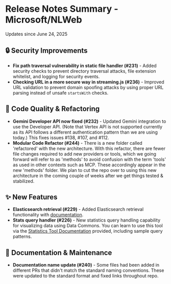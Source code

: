 # Release Notes Summary - Microsoft/NLWeb
Updates since June 24, 2025

## 🔒 Security Improvements
- **Fix path traversal vulnerability in static file handler (#231)** - Added security checks to prevent directory traversal attacks, file extension whitelist, and logging for security events.
- **Checking URL in a more secure way in streaming.js (#236)** - Improved URL validation to prevent domain spoofing attacks by using proper URL parsing instead of unsafe `startsWith` checks.

## 🔧 Code Quality & Refactoring
- **Gemini Developer API now fixed (#232)** - Updated Gemini integration to use the Developer API. (Note that Vertex API is not supported currently as its API follows a different authentication pattern than we are using today.)  This fixes issues #138, #107, and #112.
- **Modular Code Refactor (#244)** - There is a new folder called 'refactored' with the new architecture.  With this refactor, there are fewer file changes required to add new providers or tools, which we going forward will refer to as 'methods' to avoid confusion with the term 'tools' as used in other contexts such as MCP. These accordingly appear in the new 'methods' folder.  We plan to cut the repo over to using this new architecture in the coming couple of weeks after we get things tested & stabilized. 

## ✨ New Features
- **Elasticsearch retrieval (#229)** - Added Elasticsearch retrieval functionality with [documentation](https://github.com/microsoft/NLWeb/blob/main/docs/setup-elasticsearch.md).
- **Stats query handler (#226)** - New statistics query handling capability for visualizing data using Data Commons. You can learn to use this tool via the [Statistics Tool Documentation](https://github.com/microsoft/NLWeb/blob/main/docs/statistics_tool_documentation.md) provided, including sample query patterns.

## 📝 Documentation & Maintenance
- **Documentation name update (#240)** - Some files had been added in different PRs that didn't match the standard naming conventions.  These were updated to the standard format and fixed links throughout repo.
